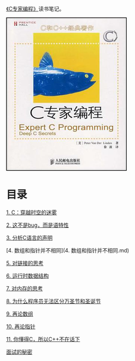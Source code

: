 [《C专家编程》](https://book.douban.com/subject/2377310/)读书笔记。

![](img/cover/cover.jpg)

# 目录

[1. C：穿越时空的迷雾](1. C：穿越时空的迷雾.md)

[2. 这不是bug，而是语特性](2. 这不是bug，而是语言特性.md)

[3. 分析C语言的声明](3. 分析C语言的声明.md)

[4. 数组和指针并不相同](4. 数组和指针并不相同.md)

[5. 对链接的思考](5. 对链接的思考.md)

[6. 运行时数据结构](6. 运行时数据结构.md)

[7. 对内存的思考](7. 对内存的思考.md)

[8. 为什么程序员无法区分万圣节和圣诞节](8. 为什么程序员无法区分万圣节和圣诞节.md)

[9. 再论数组](9. 再论数组.md)

[10. 再论指针](10. 再论指针.md)

[11. 你懂得C，所以C++不在话下](11. 你懂得C，所以C++不在话下.md)

[面试的秘密](面试的秘密.md)